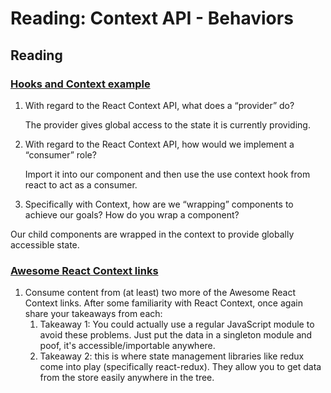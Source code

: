 # Reading: Context API - Behaviors

## Reading

### [Hooks and Context example](https://medium.com/swlh/snackbars-in-react-an-exercise-in-hooks-and-context-299b43fd2a2b)

1. With regard to the React Context API, what does a “provider” do?

   The provider gives global access to the state it is currently providing.

2. With regard to the React Context API, how would we implement a “consumer” role?

   Import it into our component and then use the use context hook from react to act as a consumer.

3. Specifically with Context, how are we “wrapping” components to achieve our goals?
   How do you wrap a component?

Our child components are wrapped in the context to provide globally accessible state.

### [Awesome React Context links](https://github.com/diegohaz/awesome-react-context)

1. Consume content from (at least) two more of the Awesome React Context links. After some familiarity with React Context, once again share your takeaways from each:
   1. Takeaway 1: You could actually use a regular JavaScript module to avoid these problems. Just put the data in a singleton module and poof, it's accessible/importable anywhere.
   2. Takeaway 2: this is where state management libraries like redux come into play (specifically react-redux). They allow you to get data from the store easily anywhere in the tree.
